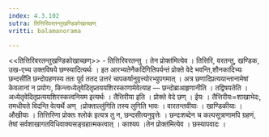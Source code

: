 ```yaml
---
index: 4.3.102
sutra: तित्तिरिवरतन्तुखण्डिकोखाच्छण्
vritti: balamanorama

---
```

<<तित्तिरिवरतन्तुखण्डिकोखाच्छण्>> - तित्तिरिवरतन्तु । तेन प्रोक्त॑मित्येव । तित्तिरि, वरतन्तु, खण्डिक, उख-एभ्य उक्तविषये छण्स्यादित्यर्थः । इत आरभ्यतेनैकदि॑गितिपर्यन्तं प्रोक्ते वेदे भवन्ति,शौनकादिभ्यः छन्दसी॑ति छन्दोग्रहणस्य ततः पूर्व ततद उत्तरं चापकर्षानुवृत्त्योरभ्युपगमात् । अत्र छणादिप्रत्ययान्तानामेषां केवलानां न प्रयोगः, किन्त्वध्येतृवेदितृप्र्तययशिरस्काणामेवेत्याह — छन्दोब्राआहृणानीति । तद्विषयतेति । अध्येतृवेदितृप्रत्ययशिरस्कत्वनियम इत्यर्थः । तैत्तिरीया इति । प्रोक्ते वेदे छण् । ईयः । तैत्तिरीयः=शाखाभेदः, तमधीयते विदन्ति वेत्यर्थे अण् ।प्रोक्ताल्लु॑गिति तस्य लुगिति भावः । वारतन्तवीयाः । खाण्डिकीयाः । औखीयाः । तित्तिरिणा प्रोक्तः श्लोक॑ इत्यत्र तु न, छन्दसीत्यनुवृत्तेः । छन्दःशब्देन च कल्पसूत्राणामपि ग्रहणं, तेषां सर्वशाखागतविधिवाक्यसङ्ग्रहात्मकत्वात् । काश्यप ।तेन प्रोक्त॑मित्येव । छस्यापवादः ।